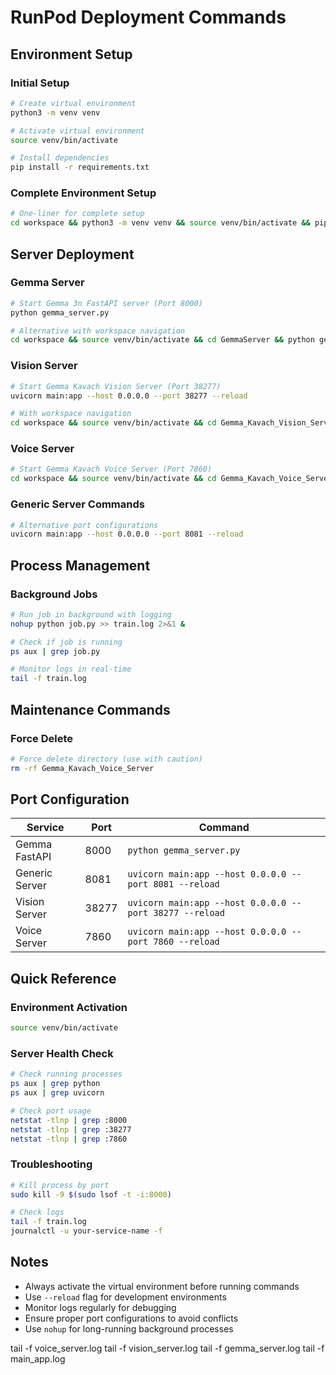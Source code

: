 # RunPod Deployment Commands

## Environment Setup

### Initial Setup
```bash
# Create virtual environment
python3 -m venv venv

# Activate virtual environment
source venv/bin/activate

# Install dependencies
pip install -r requirements.txt
```

### Complete Environment Setup
```bash
# One-liner for complete setup
cd workspace && python3 -m venv venv && source venv/bin/activate && pip install -r requirements.txt
```

## Server Deployment

### Gemma Server
```bash
# Start Gemma 3n FastAPI server (Port 8000)
python gemma_server.py

# Alternative with workspace navigation
cd workspace && source venv/bin/activate && cd GemmaServer && python gemma_server.py
```

### Vision Server
```bash
# Start Gemma Kavach Vision Server (Port 38277)
uvicorn main:app --host 0.0.0.0 --port 38277 --reload

# With workspace navigation
cd workspace && source venv/bin/activate && cd Gemma_Kavach_Vision_Server && uvicorn main:app --host 0.0.0.0 --port 38277 --reload
```

### Voice Server
```bash
# Start Gemma Kavach Voice Server (Port 7860)
cd workspace && source venv/bin/activate && cd Gemma_Kavach_Voice_Server && uvicorn main:app --host 0.0.0.0 --port 7860 --reload
```

### Generic Server Commands
```bash
# Alternative port configurations
uvicorn main:app --host 0.0.0.0 --port 8081 --reload
```

## Process Management

### Background Jobs
```bash
# Run job in background with logging
nohup python job.py >> train.log 2>&1 &

# Check if job is running
ps aux | grep job.py

# Monitor logs in real-time
tail -f train.log
```

## Maintenance Commands

### Force Delete
```bash
# Force delete directory (use with caution)
rm -rf Gemma_Kavach_Voice_Server
```

## Port Configuration

| Service | Port | Command |
|---------|------|---------|
| Gemma FastAPI | 8000 | `python gemma_server.py` |
| Generic Server | 8081 | `uvicorn main:app --host 0.0.0.0 --port 8081 --reload` |
| Vision Server | 38277 | `uvicorn main:app --host 0.0.0.0 --port 38277 --reload` |
| Voice Server | 7860 | `uvicorn main:app --host 0.0.0.0 --port 7860 --reload` |

## Quick Reference

### Environment Activation
```bash
source venv/bin/activate
```

### Server Health Check
```bash
# Check running processes
ps aux | grep python
ps aux | grep uvicorn

# Check port usage
netstat -tlnp | grep :8000
netstat -tlnp | grep :38277
netstat -tlnp | grep :7860
```

### Troubleshooting
```bash
# Kill process by port
sudo kill -9 $(sudo lsof -t -i:8000)

# Check logs
tail -f train.log
journalctl -u your-service-name -f
```

## Notes

- Always activate the virtual environment before running commands
- Use `--reload` flag for development environments
- Monitor logs regularly for debugging
- Ensure proper port configurations to avoid conflicts
- Use `nohup` for long-running background processes

tail -f voice_server.log
tail -f vision_server.log
tail -f gemma_server.log
tail -f main_app.log